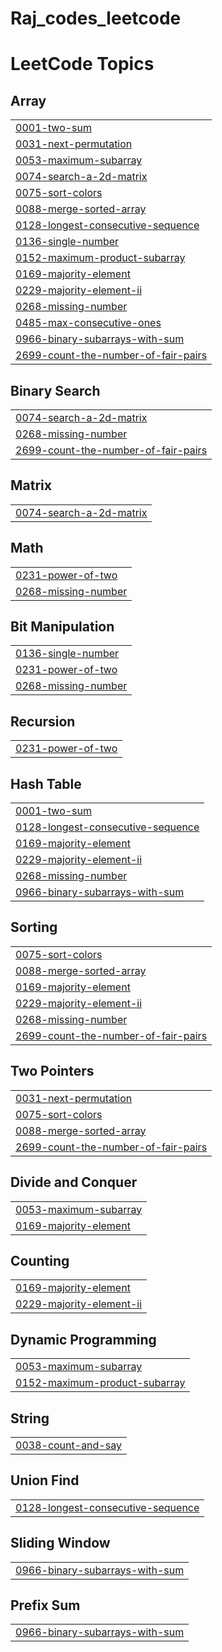 # Raj_codes_leetcode
<!---LeetCode Topics Start-->
# LeetCode Topics
## Array
|  |
| ------- |
| [0001-two-sum](https://github.com/RajSen17/Raj_codes_leetcode/tree/master/0001-two-sum) |
| [0031-next-permutation](https://github.com/RajSen17/Raj_codes_leetcode/tree/master/0031-next-permutation) |
| [0053-maximum-subarray](https://github.com/RajSen17/Raj_codes_leetcode/tree/master/0053-maximum-subarray) |
| [0074-search-a-2d-matrix](https://github.com/RajSen17/Raj_codes_leetcode/tree/master/0074-search-a-2d-matrix) |
| [0075-sort-colors](https://github.com/RajSen17/Raj_codes_leetcode/tree/master/0075-sort-colors) |
| [0088-merge-sorted-array](https://github.com/RajSen17/Raj_codes_leetcode/tree/master/0088-merge-sorted-array) |
| [0128-longest-consecutive-sequence](https://github.com/RajSen17/Raj_codes_leetcode/tree/master/0128-longest-consecutive-sequence) |
| [0136-single-number](https://github.com/RajSen17/Raj_codes_leetcode/tree/master/0136-single-number) |
| [0152-maximum-product-subarray](https://github.com/RajSen17/Raj_codes_leetcode/tree/master/0152-maximum-product-subarray) |
| [0169-majority-element](https://github.com/RajSen17/Raj_codes_leetcode/tree/master/0169-majority-element) |
| [0229-majority-element-ii](https://github.com/RajSen17/Raj_codes_leetcode/tree/master/0229-majority-element-ii) |
| [0268-missing-number](https://github.com/RajSen17/Raj_codes_leetcode/tree/master/0268-missing-number) |
| [0485-max-consecutive-ones](https://github.com/RajSen17/Raj_codes_leetcode/tree/master/0485-max-consecutive-ones) |
| [0966-binary-subarrays-with-sum](https://github.com/RajSen17/Raj_codes_leetcode/tree/master/0966-binary-subarrays-with-sum) |
| [2699-count-the-number-of-fair-pairs](https://github.com/RajSen17/Raj_codes_leetcode/tree/master/2699-count-the-number-of-fair-pairs) |
## Binary Search
|  |
| ------- |
| [0074-search-a-2d-matrix](https://github.com/RajSen17/Raj_codes_leetcode/tree/master/0074-search-a-2d-matrix) |
| [0268-missing-number](https://github.com/RajSen17/Raj_codes_leetcode/tree/master/0268-missing-number) |
| [2699-count-the-number-of-fair-pairs](https://github.com/RajSen17/Raj_codes_leetcode/tree/master/2699-count-the-number-of-fair-pairs) |
## Matrix
|  |
| ------- |
| [0074-search-a-2d-matrix](https://github.com/RajSen17/Raj_codes_leetcode/tree/master/0074-search-a-2d-matrix) |
## Math
|  |
| ------- |
| [0231-power-of-two](https://github.com/RajSen17/Raj_codes_leetcode/tree/master/0231-power-of-two) |
| [0268-missing-number](https://github.com/RajSen17/Raj_codes_leetcode/tree/master/0268-missing-number) |
## Bit Manipulation
|  |
| ------- |
| [0136-single-number](https://github.com/RajSen17/Raj_codes_leetcode/tree/master/0136-single-number) |
| [0231-power-of-two](https://github.com/RajSen17/Raj_codes_leetcode/tree/master/0231-power-of-two) |
| [0268-missing-number](https://github.com/RajSen17/Raj_codes_leetcode/tree/master/0268-missing-number) |
## Recursion
|  |
| ------- |
| [0231-power-of-two](https://github.com/RajSen17/Raj_codes_leetcode/tree/master/0231-power-of-two) |
## Hash Table
|  |
| ------- |
| [0001-two-sum](https://github.com/RajSen17/Raj_codes_leetcode/tree/master/0001-two-sum) |
| [0128-longest-consecutive-sequence](https://github.com/RajSen17/Raj_codes_leetcode/tree/master/0128-longest-consecutive-sequence) |
| [0169-majority-element](https://github.com/RajSen17/Raj_codes_leetcode/tree/master/0169-majority-element) |
| [0229-majority-element-ii](https://github.com/RajSen17/Raj_codes_leetcode/tree/master/0229-majority-element-ii) |
| [0268-missing-number](https://github.com/RajSen17/Raj_codes_leetcode/tree/master/0268-missing-number) |
| [0966-binary-subarrays-with-sum](https://github.com/RajSen17/Raj_codes_leetcode/tree/master/0966-binary-subarrays-with-sum) |
## Sorting
|  |
| ------- |
| [0075-sort-colors](https://github.com/RajSen17/Raj_codes_leetcode/tree/master/0075-sort-colors) |
| [0088-merge-sorted-array](https://github.com/RajSen17/Raj_codes_leetcode/tree/master/0088-merge-sorted-array) |
| [0169-majority-element](https://github.com/RajSen17/Raj_codes_leetcode/tree/master/0169-majority-element) |
| [0229-majority-element-ii](https://github.com/RajSen17/Raj_codes_leetcode/tree/master/0229-majority-element-ii) |
| [0268-missing-number](https://github.com/RajSen17/Raj_codes_leetcode/tree/master/0268-missing-number) |
| [2699-count-the-number-of-fair-pairs](https://github.com/RajSen17/Raj_codes_leetcode/tree/master/2699-count-the-number-of-fair-pairs) |
## Two Pointers
|  |
| ------- |
| [0031-next-permutation](https://github.com/RajSen17/Raj_codes_leetcode/tree/master/0031-next-permutation) |
| [0075-sort-colors](https://github.com/RajSen17/Raj_codes_leetcode/tree/master/0075-sort-colors) |
| [0088-merge-sorted-array](https://github.com/RajSen17/Raj_codes_leetcode/tree/master/0088-merge-sorted-array) |
| [2699-count-the-number-of-fair-pairs](https://github.com/RajSen17/Raj_codes_leetcode/tree/master/2699-count-the-number-of-fair-pairs) |
## Divide and Conquer
|  |
| ------- |
| [0053-maximum-subarray](https://github.com/RajSen17/Raj_codes_leetcode/tree/master/0053-maximum-subarray) |
| [0169-majority-element](https://github.com/RajSen17/Raj_codes_leetcode/tree/master/0169-majority-element) |
## Counting
|  |
| ------- |
| [0169-majority-element](https://github.com/RajSen17/Raj_codes_leetcode/tree/master/0169-majority-element) |
| [0229-majority-element-ii](https://github.com/RajSen17/Raj_codes_leetcode/tree/master/0229-majority-element-ii) |
## Dynamic Programming
|  |
| ------- |
| [0053-maximum-subarray](https://github.com/RajSen17/Raj_codes_leetcode/tree/master/0053-maximum-subarray) |
| [0152-maximum-product-subarray](https://github.com/RajSen17/Raj_codes_leetcode/tree/master/0152-maximum-product-subarray) |
## String
|  |
| ------- |
| [0038-count-and-say](https://github.com/RajSen17/Raj_codes_leetcode/tree/master/0038-count-and-say) |
## Union Find
|  |
| ------- |
| [0128-longest-consecutive-sequence](https://github.com/RajSen17/Raj_codes_leetcode/tree/master/0128-longest-consecutive-sequence) |
## Sliding Window
|  |
| ------- |
| [0966-binary-subarrays-with-sum](https://github.com/RajSen17/Raj_codes_leetcode/tree/master/0966-binary-subarrays-with-sum) |
## Prefix Sum
|  |
| ------- |
| [0966-binary-subarrays-with-sum](https://github.com/RajSen17/Raj_codes_leetcode/tree/master/0966-binary-subarrays-with-sum) |
<!---LeetCode Topics End-->